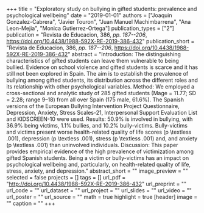 +++
title = "Exploratory study on bullying in gifted students: prevalence and psychological wellbeing"
date = "2019-01-01"
authors = ["Joaquin Gonzalez-Cabrera", "Javier Touron", "Juan Manuel Machimbarrena", "Ana Leon-Mejia", "Monica Gutierrez-Ortega"]
publication_types = ["2"]
publication = "Revista de Educacion, 386, _pp. 187--206_, https://doi.org/10.4438/1988-592X-RE-2019-386-432"
publication_short = "Revista de Educacion, 386, _pp. 187--206_, https://doi.org/10.4438/1988-592X-RE-2019-386-432"
abstract = "Introduction: The distinguishing characteristics of gifted students can leave them vulnerable to being bullied. Evidence on school violence and gifted students is scarce and it has still not been explored in Spain. The aim is to establish the prevalence of bullying among gifted students, its distribution across the different roles and its relationship with other psychological variables. Method: We employed a cross-sectional and analytic study of 285 gifted students (Mage = 11.77; SD = 2.28; range 9–18) from all over Spain (175 male, 61.6%). The Spanish versions of the European Bullying Intervention Project Questionnaire, Depression, Anxiety, Stress Scales-21, Interpersonal Support Evaluation List and KIDSCREEN-10 were used. Results: 50.9% is involved in bullying, with 36.9% being victims, 1.1% bullies, and 10.2% bully-victims. Bully-victims and victims present worse health-related quality of life scores (p \textless .001), depression (p \textless .001), stress (p \textless .001) and, and anxiety (p \textless .001) than uninvolved individuals. Discussion: This paper provides empirical evidence of the high prevalence of victimization among gifted Spanish students. Being a victim or bully-victims has an impact on psychological wellbeing and, particularly, on health-related quality of life, stress, anxiety, and depression."
abstract_short = ""
image_preview = ""
selected = false
projects = []
tags = []
url_pdf = "http://doi.org/10.4438/1988-592X-RE-2019-386-432"
url_preprint = ""
url_code = ""
url_dataset = ""
url_project = ""
url_slides = ""
url_video = ""
url_poster = ""
url_source = ""
math = true
highlight = true
[header]
image = ""
caption = ""
+++
